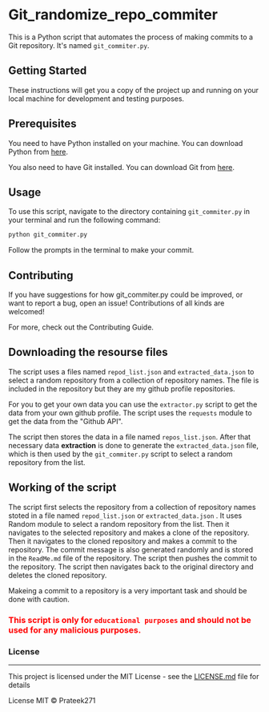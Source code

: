 # Git_randomize_repo_commiter


This is a Python script that automates the process of making commits to a Git repository. It's named `git_commiter.py`.

## Getting Started

These instructions will get you a copy of the project up and running on your local machine for development and testing purposes.

## Prerequisites

You need to have Python installed on your machine. You can download Python from [here](https://www.python.org/downloads/).

You also need to have Git installed. You can download Git from [here](https://git-scm.com/downloads).

## Usage

To use this script, navigate to the directory containing `git_commiter.py` in your terminal and run the following command:

```bash
python git_commiter.py
```
Follow the prompts in the terminal to make your commit.

## Contributing

If you have suggestions for how git_commiter.py could be improved, or want to report a bug, open an issue! Contributions of all kinds are welcomed!

For more, check out the Contributing Guide.

## Downloading the resourse files

The script uses a files named `repod_list.json` and `extracted_data.json` to select a random repository from a collection of repository names. The file is included in the repository but they are my github profile repositories.

For you to get your own data you can use the `extractor.py` script to get the data from your own github profile. The script uses the `requests` module to get the data from the "Github API". 

The script then stores the data in a file named `repos_list.json`. After that necessary data __extraction__ is done to generate the `extracted_data.json` file, which is then used by the `git_commiter.py` script to select a random repository from the list.


## Working of the script

The script first selects the repository from a collection of repository names stoted in a file named `repod_list.json` or `extracted_data.json` . It uses Random module to select a random repository from the list. Then it navigates to the selected repository and makes a clone of the repository. Then it navigates to the cloned repository and makes a commit to the repository. The commit message is also generated randomly and is stored in the `ReadMe.md` file of the repository. The script then pushes the commit to the repository. The script then navigates back to the original directory and deletes the cloned repository.

Makeing a commit to a repository is a very important task and should be done with caution. 
### <font color="red">**This script is only for `educational purposes` and should not be used for any malicious purposes.**</font>

### License
---
This project is licensed under the MIT License - see the [LICENSE.md](LICENSE.md) file for details

License
MIT © Prateek271

